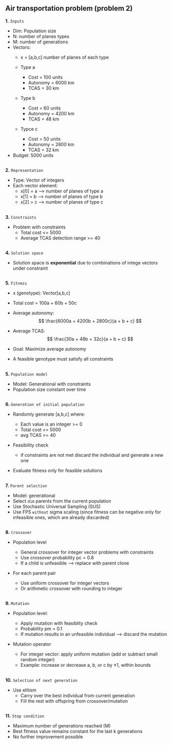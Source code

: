 ## Air transportation problem (problem 2)

**1.** `Inputs`
* Dim: Population size
* N: number of planes types
* M: number of generations
* Vectors:
    * x = [a,b,c] number of planes of each type
    * Type a
        * Cost = 100 units
        * Autonomy = 6000 km
        * TCAS = 30 km
    
    * Type b
        * Cost = 60 units
        * Autonomy = 4200 km 
        * TCAS = 48 km
    
    * Typce c
        * Cost = 50 units
        * Autonomy = 2800 km
        * TCAS = 32 km
* Budget: 5000 units
##
**2.** `Representation`
* Type: Vector of integers
* Each vector element:
    * x[0] = a --> number of planes of type a
    * x[1] = b --> number of planes of type b
    * x[2] = c --> number of planes of type c
##
**3.** `Constraints`
* Problem with constraints
    * Total cost <= 5000
    * Average TCAS detection range >= 40
##
**4.** `Solution space`
* Solution space is **exponential** due to combinations of intege vectors under constraint
##
**5.** `Fitness`
* x (genotype): Vector[a,b,c]
* Total cost = 100a + 60b + 50c
* Average autonomy: $$
                    \frac{6000a + 4200b + 2800c}{a + b + c}
                   $$
* Average TCAS:$$
                    \frac{30a + 48b + 32c}{a + b + c}
                   $$

* Goal: Maximize average autonomy
* A feasible genotype must satisfy all constraints
##
**5.** `Population model`
* Model: Generational with constraints
* Population size constant over time
##
**6.** `Generation of initial population`
* Randomly generate [a,b,c] where:
    * Each value is an integer >= 0
    * Total cost <= 5000
    * avg TCAS >= 40

* Feasibility check
    * if constraints are not met discard the individual and generate a new one
* Evaluate fitness only for feasible solutions
##
**7.** `Parent selection`
* Model: generational
* Select `dim` parents from the current population
* Use Stochastic Universal Sampling (SUS)
* Use FPS `without` sigma scaling (since fitness can be negative only for infeasible ones, which are already discarded)
##
**8.** `Crossover`
* Population level
    * General crossover for integer vector problems with constraints
    * Use crossover probability pc = 0.8
    * If a child is unfeasible --> replace with parent clone

* For each parent pair
    * Use uniform crossover for integer vectors
    * Or arithmetic crossover with rounding to integer
##
**9.** `Mutation`
* Population level:
    * Apply mutation with feasiblity check
    * Probability pm = 0.1
    * If mutation results in an unfeasible individual --> discard the mutation

* Mutation operator
    * For integer vector: apply uniform mutation (add or subtract small random integer)
    * Example: increase or decrease a, b, or c by ±1, within bounds
##
**10.** `Selection of next generation`
* Use elitism
    * Carry over the best individual from current generation
    * Fill the rest with offspring from crossover/mutation
##
**11.** `Stop condition`
* Maximum number of generations reached (M)
* Best fitness value remains constant for the last k generations
* No further improvement possible

